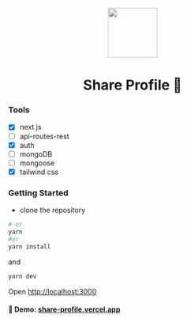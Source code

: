 <p align="center">
    <img width="100" src="/img/profile-share.png" />
</p>

<div align="center">
<h1> Share Profile 👥</h1>
</div>

### Tools
- [x] next js
- [ ] api-routes-rest
- [x] auth
- [ ] mongoDB
- [ ] mongoose
- [x] tailwind css

### Getting Started

- clone the repository

```bash
# or
yarn
#or
yarn install
```

and

```bash
yarn dev
```

Open [http://localhost:3000](http://localhost:3000)

#### 🔗 Demo: [share-profile.vercel.app](https://share-profile.vercel.app/)
